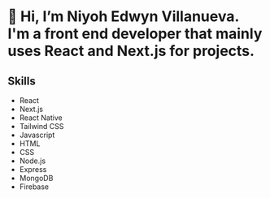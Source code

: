 <h1>👋 Hi, I’m Niyoh Edwyn Villanueva. I'm a front end developer that mainly uses React and Next.js for projects.</h1>

<h2>Skills</h2>

<ul>
  <li>React</li>
  <li>Next.js</li>
  <li>React Native</li>
  <li>Tailwind CSS</li>
  <li>Javascript</li>
  <li>HTML</li>
  <li>CSS</li>
  <li>Node.js</li>
  <li>Express</li>
  <li>MongoDB</li>
  <li>Firebase</li>
</ul>


